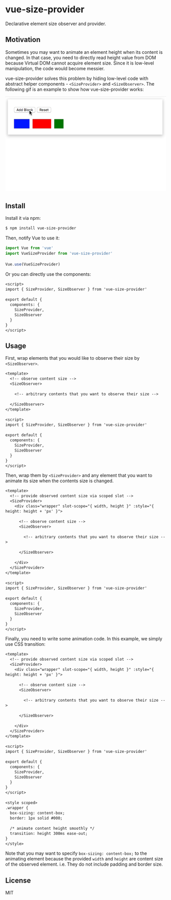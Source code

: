 # vue-size-provider

Declarative element size observer and provider.

## Motivation

Sometimes you may want to animate an element height when its content is changed. In that case, you need to directly read height value from DOM because Virtual DOM cannot acquire element size. Since it is low-level manipulation, the code would become messier.

vue-size-provider solves this problem by hiding low-level code with abstract helper components - `<SizeProvider>` and `<SizeObserver>`. The following gif is an example to show how vue-size-provider works:

![Simple demo of vue-size-provider](vue-size-provider.gif)

## Install

Install it via npm:

```sh
$ npm install vue-size-provider
```

Then, notify Vue to use it:

```js
import Vue from 'vue'
import VueSizeProvider from 'vue-size-provider'

Vue.use(VueSizeProvider)
```

Or you can directly use the components:

```vue
<script>
import { SizeProvider, SizeObserver } from 'vue-size-provider'

export default {
  components: {
    SizeProvider,
    SizeObserver
  }
}
</script>
```

## Usage

First, wrap elements that you would like to observe their size by `<SizeObserver>`.

```vue
<template>
  <!-- observe content size -->
  <SizeObserver>

    <!-- arbitrary contents that you want to observe their size -->

  </SizeObserver>
</template>

<script>
import { SizeProvider, SizeObserver } from 'vue-size-provider'

export default {
  components: {
    SizeProvider,
    SizeObserver
  }
}
</script>
```

Then, wrap them by `<SizeProvider>` and any element that you want to animate its size when the contents size is changed.

```vue
<template>
  <!-- provide observed content size via scoped slot -->
  <SizeProvider>
    <div class="wrapper" slot-scope="{ width, height }" :style="{ height: height + 'px' }">

      <!-- observe content size -->
      <SizeObserver>

        <!-- arbitrary contents that you want to observe their size -->

      </SizeObserver>

    </div>
  </SizeProvider>
</template>

<script>
import { SizeProvider, SizeObserver } from 'vue-size-provider'

export default {
  components: {
    SizeProvider,
    SizeObserver
  }
}
</script>
```

Finally, you need to write some animation code. In this example, we simply use CSS transition:

```vue
<template>
  <!-- provide observed content size via scoped slot -->
  <SizeProvider>
    <div class="wrapper" slot-scope="{ width, height }" :style="{ height: height + 'px' }">

      <!-- observe content size -->
      <SizeObserver>

        <!-- arbitrary contents that you want to observe their size -->

      </SizeObserver>

    </div>
  </SizeProvider>
</template>

<script>
import { SizeProvider, SizeObserver } from 'vue-size-provider'

export default {
  components: {
    SizeProvider,
    SizeObserver
  }
}
</script>

<style scoped>
.wrapper {
  box-sizing: content-box;
  border: 1px solid #000;
  
  /* animate content height smoothly */
  transition: height 300ms ease-out;
}
</style>
```

Note that you may want to specify `box-sizing: content-box;` to the animating element because the provided `width` and `height` are content size of the observed element. i.e. They do not include padding and border size.

## License

MIT
